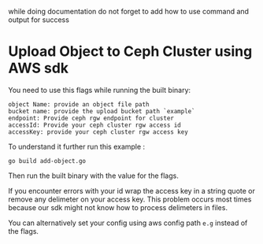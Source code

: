 while doing documentation do not forget to add how to use command and output for
success
# Upload Object to Ceph Cluster using AWS sdk

You need to use this flags while running the built binary:

    object Name: provide an object file path
    bucket name: provide the upload bucket path `example`
    endpoint: Provide ceph rgw endpoint for cluster
    accessId: Provide your ceph cluster rgw access id
    accessKey: provide your ceph cluster rgw access key

To understand it further run this example : 
    
    go build add-object.go

Then run the built binary with the value for the flags.

If you encounter errors with your id wrap the access key in a string quote or remove any delimeter on your access key. This problem occurs most times because our sdk might not know how to process delimeters in files.

You can alternatively set your config using aws config path `e.g` instead of the flags.